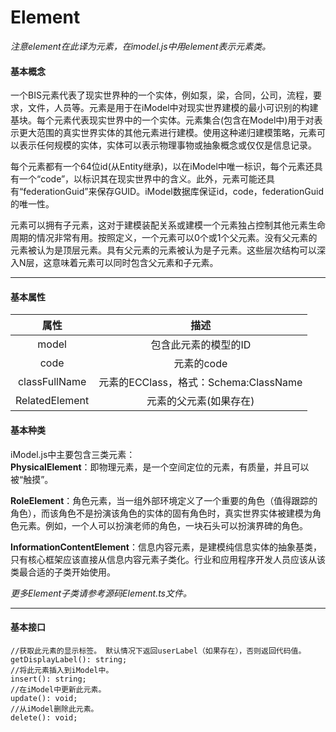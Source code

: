# Element

_注意element在此译为元素，在imodel.js中用element表示元素类。_

#### 基本概念

一个BIS元素代表了现实世界种的一个实体，例如泵，梁，合同，公司，流程，要求，文件，人员等。元素是用于在iModel中对现实世界建模的最小可识别的构建基块。每个元素代表现实世界中的一个实体。元素集合\(包含在Model中\)用于对表示更大范围的真实世界实体的其他元素进行建模。使用这种递归建模策略，元素可以表示任何规模的实体，实体可以表示物理事物或抽象概念或仅仅是信息记录。

每个元素都有一个64位id\(从Entity继承\)，以在iModel中唯一标识，每个元素还具有一个“code”，以标识其在现实世界中的含义。此外，元素可能还具有“federationGuid”来保存GUID。iModel数据库保证id，code，federationGuid的唯一性。

元素可以拥有子元素，这对于建模装配关系或建模一个元素独占控制其他元素生命周期的情况非常有用。按照定义，一个元素可以0个或1个父元素。没有父元素的元素被认为是顶层元素。具有父元素的元素被认为是子元素。这些层次结构可以深入N层，这意味着元素可以同时包含父元素和子元素。

---

#### 基本属性

| 属性 | 描述 |
| :---: | :---: |
| model | 包含此元素的模型的ID |
| code | 元素的code |
| classFullName | 元素的ECClass，格式：Schema:ClassName |
| RelatedElement | 元素的父元素\(如果存在\) |

#### 基本种类

iModel.js中主要包含三类元素：  
**PhysicalElement**：即物理元素，是一个空间定位的元素，有质量，并且可以被“触摸”。

**RoleElement**：角色元素，当一组外部环境定义了一个重要的角色（值得跟踪的角色），而该角色不是扮演该角色的实体的固有角色时，真实世界实体被建模为角色元素。例如，一个人可以扮演老师的角色，一块石头可以扮演界碑的角色。

**InformationContentElement**：信息内容元素，是建模纯信息实体的抽象基类，只有核心框架应该直接从信息内容元素子类化。行业和应用程序开发人员应该从该类最合适的子类开始使用。

_更多Element子类请参考源码Element.ts文件。_

---

#### 基本接口

```
//获取此元素的显示标签。 默认情况下返回userLabel（如果存在），否则返回代码值。
getDisplayLabel(): string;
//将此元素插入到iModel中。
insert(): string;
//在iModel中更新此元素。
update(): void;
//从iModel删除此元素。
delete(): void;
```

# 



